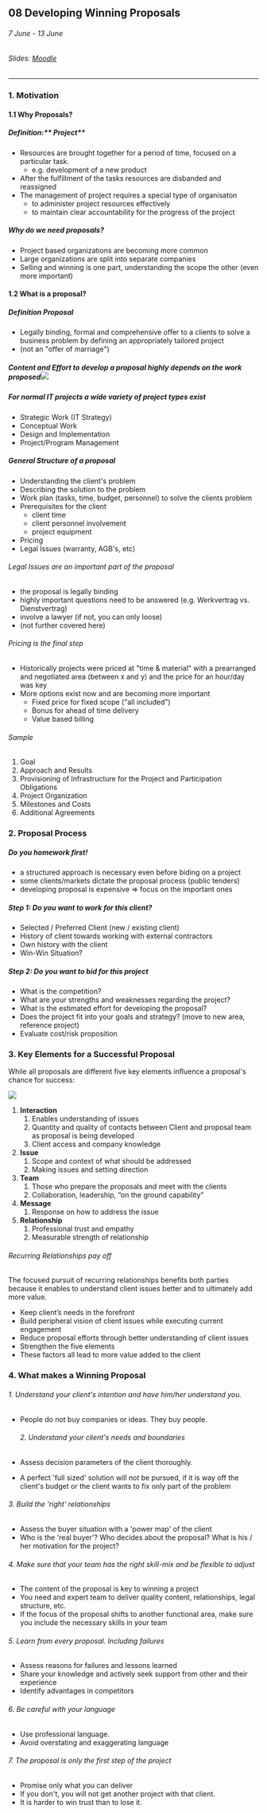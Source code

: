 ## 08 Developing Winning Proposals

###### 7 June - 13 June

###### Slides: [Moodle](https://www.moodle.tum.de/mod/resource/view.php?id=590685)

---

### 1. Motivation

#### 1.1 Why Proposals?

##### Definition:** Project**

* Resources are brought together for a period of time, focused on a particular task.
  * e.g. development of a new product
* After the fulfillment of the tasks resources are disbanded and reassigned
* The management of project requires a special type of organisaton
  * to administer project resources effectively
  * to maintain clear accountability for the progress of the project

##### Why do we need proposals?

* Project based organizations are becoming more common
* Large organizations are split into separate companies
* Selling and winning is one part, understanding the scope the other \(even more important\)

#### 1.2 What is a proposal?

##### Definition Proposal

* Legally binding, formal and comprehensive offer to a clients to solve a business problem by defining an appropriately tailored project
* \(not an "offer of marriage"\)

##### Content and Effort to develop a proposal highly depends on the work proposed![](/assets/proposal_effort.png)

##### For normal IT projects a wide variety of project types exist

* Strategic Work \(IT Strategy\)
* Conceptual Work
* Design and Implementation
* Project/Program Management

##### General Structure of a proposal

* Understanding the client's problem
* Describing the solution to the problem
* Work plan \(tasks, time, budget, personnel\) to solve the clients problem
* Prerequisites for the client
  * client time
  * client personnel involvement
  * project equipment
* Pricing
* Legal Issues \(warranty, AGB's, etc\)

###### Legal Issues are an important part of the proposal

* the proposal is legally binding
* highly important questions need to be answered \(e.g. Werkvertrag vs. Dienstvertrag\)
* involve a lawyer \(if not, you can only loose\)
* \(not further covered here\)

###### Pricing is the final step

* Historically projects were priced at "time & material" with a prearranged and negotiated area \(between x and y\) and the price for an hour/day was key
* More options exist now and are becoming more important
  * Fixed price for fixed scope \("all included"\)
  * Bonus for ahead of time delivery
  * Value based billing

###### Sample

1. Goal
2. Approach and Results
3. Provisioning of Infrastructure for the Project and Participation Obligations
4. Project Organization
5. Milestones and Costs
6. Additional Agreements

### 2. Proposal Process

##### Do you homework first!

* a structured approach is necessary even before biding on a project
* some clients/markets dictate the proposal process \(public tenders\)
* developing proposal is expensive =&gt; focus on the important ones

##### Step 1: Do you want to work for this client?

* Selected / Preferred Client \(new / existing client\)
* History of client towards working with external contractors
* Own history with the client
* Win-Win Situation?

##### Step 2: Do you want to bid for this project

* What is the competition?
* What are your strengths and weaknesses regarding the project?
* What is the estimated effort for developing the proposal?
* Does the project fit into your goals and strategy? \(move to new area, reference project\)
* Evaluate cost/risk proposition

### 3. Key Elements for a Successful Proposal

While all proposals are different five key elements influence a proposal's chance for success:

![](/assets/proposal_key_elements.png)

1. **Interaction**
   1. Enables understanding of issues
   2. Quantity and quality of contacts between Client and proposal team as proposal is being developed
   3. Client access and company knowledge
2. **Issue**
   1. Scope and context of what should be addressed
   2. Making issues and setting direction
3. **Team**
   1. Those who prepare the proposals and meet with the clients
   2. Collaboration, leadership, “on the ground capability”
4. **Message**
   1. Response on how to address the issue
5. **Relationship**
   1. Professional trust and empathy
   2. Measurable strength of relationship

###### Recurring Relationships pay off

The focused pursuit of recurring relationships benefits both parties because it enables to understand client issues better and to ultimately add more value.

* Keep client’s needs in the forefront
* Build peripheral vision of client issues while executing current engagement
* Reduce proposal efforts through better understanding of client issues
* Strengthen the five elements 
* These factors all lead to more value added to the client 

### 4. What makes a Winning Proposal

###### 1. Understand your client's intention and have him/her understand you.

* People do not buy companies or ideas. They buy people.

  ###### 2. Understand your client's needs and boundaries

* Assess decision parameters of the client thoroughly.

* A perfect 'full sized' solution will not be pursued, if it is way off the client's budget or the client wants to fix only part of the problem 

###### 3. Build the 'right' relationships

* Assess the buyer situation with a 'power map' of the client
* Who is the 'real buyer'? Who decides about the proposal? What is his / her motivation for the project?

###### 4. Make sure that your team has the right skill-mix and be flexible to adjust

* The content of the proposal is key to winning a project
* You need and expert team to deliver quality content, relationships, legal structure, etc.
* If the focus of the proposal shifts to another functional area, make sure you include the necessary skills in your team

###### 5. Learn from every proposal. Including failures

* Assess reasons for failures and lessons learned
* Share your knowledge and actively seek support from other and their experience
* Identify advantages in competitors

###### 6. Be careful with your language

* Use professional language.
* Avoid overstating and exaggerating language

###### 7. The proposal is only the first step of the project

* Promise only what you can deliver
* If you don't, you will not get another project with that client.
* It is harder to win trust than to lose it.



